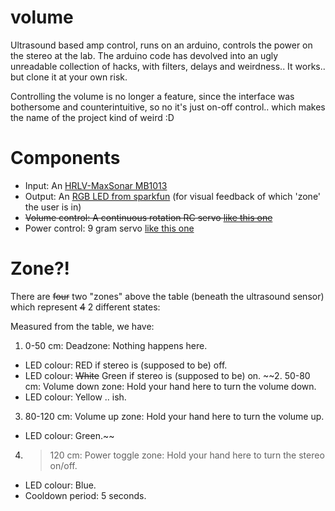 volume
======

Ultrasound based amp control, runs on an arduino, controls the power on the stereo at the lab.
The arduino code has devolved into an ugly unreadable collection of hacks, with filters, delays and weirdness.. It works.. but clone it at your own risk.

Controlling the volume is no longer a feature, since the interface was bothersome and counterintuitive, so no it's just on-off control.. which makes the name of the project kind of weird :D

Components
==========

  * Input: An [HRLV-MaxSonar MB1013](http://www.maxbotix.com/Ultrasonic_Sensors/MB1013.htm)
  * Output: An [RGB LED from sparkfun](https://www.sparkfun.com/products/105) (for visual feedback of which 'zone' the user is in)
  * ~~Volume control: A continuous rotation RC servo [like this one](https://www.sparkfun.com/products/9347)~~
  * Power control: 9 gram servo [like this one](http://www.hobbyking.com/hobbyking/store/__662__HXT900_9g_1_6kg_12sec_Micro_Servo.html)

Zone?!
======

There are ~~four~~ two "zones" above the table (beneath the ultrasound sensor) which represent ~~4~~ 2 different states:

Measured from the table, we have:

1. 0-50 cm: Deadzone: Nothing happens here.
  * LED colour: RED if stereo is (supposed to be) off.
  * LED colour: ~~White~~ Green if stereo is (supposed to be) on.
~~2. 50-80 cm: Volume down zone: Hold your hand here to turn the volume down.
  * LED colour: Yellow .. ish.
3. 80-120 cm: Volume up zone: Hold your hand here to turn the volume up.
  * LED colour: Green.~~
4. >120 cm: Power toggle zone: Hold your hand here to turn the stereo on/off.
  * LED colour: Blue.
  * Cooldown period: 5 seconds.